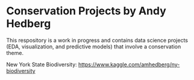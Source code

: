# Conservation Projects by Andy Hedberg
This respository is a work in progress and contains data science projects (EDA, visualization, and predictive models) that involve a conservation theme.

New York State Biodiversity:
https://www.kaggle.com/amhedberg/ny-biodiversity
